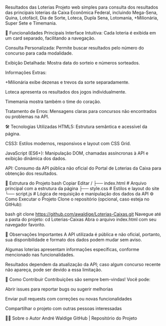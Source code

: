 Resultados das Loterias
Projeto web simples para consulta dos resultados das principais loterias da Caixa Econômica Federal, incluindo Mega-Sena, Quina, Lotofácil, Dia de Sorte, Loteca, Dupla Sena, Lotomania, +Milionária, Super Sete e Timemania.

🚀 Funcionalidades Principais
Interface Intuitiva: Cada loteria é exibida em um card separado, facilitando a navegação.

Consulta Personalizada: Permite buscar resultados pelo número do concurso para cada modalidade.

Exibição Detalhada: Mostra data do sorteio e números sorteados.

Informações Extras:

+Milionária exibe dezenas e trevos da sorte separadamente.

Loteca apresenta os resultados dos jogos individualmente.

Timemania mostra também o time do coração.

Tratamento de Erros: Mensagens claras para concursos não encontrados ou problemas na API.

🛠️ Tecnologias Utilizadas
HTML5: Estrutura semântica e acessível da página.

CSS3: Estilos modernos, responsivos e layout com CSS Grid.

JavaScript (ES6+): Manipulação DOM, chamadas assíncronas à API e exibição dinâmica dos dados.

API: Consumo da API pública não oficial do Portal de Loterias da Caixa para obtenção dos resultados.

📂 Estrutura do Projeto
bash
Copiar
Editar
/
├── index.html      # Arquivo principal com a estrutura da página
├── style.css       # Estilos e layout do site
└── script.js       # Lógica de requisição e manipulação dos dados da API
⚙️ Como Executar o Projeto
Clone o repositório (opcional, caso esteja no GitHub):

bash
git clone https://github.com/awaldige/Loterias-Caixas.git
Navegue até a pasta do projeto:
cd Loterias-Caixas
Abra o arquivo index.html com seu navegador favorito.

📌 Observações Importantes
A API utilizada é pública e não oficial, portanto, sua disponibilidade e formato dos dados podem mudar sem aviso.

Algumas loterias apresentam informações específicas, conforme mencionado nas funcionalidades.

Resultados dependem da atualização da API; caso algum concurso recente não apareça, pode ser devido a essa limitação.

🤝 Como Contribuir
Contribuições são sempre bem-vindas! Você pode:

Abrir issues para reportar bugs ou sugerir melhorias

Enviar pull requests com correções ou novas funcionalidades

Compartilhar o projeto com outras pessoas interessadas

🧑‍💻 Sobre o Autor
André Waldige
GitHub | Repositório do Projeto
